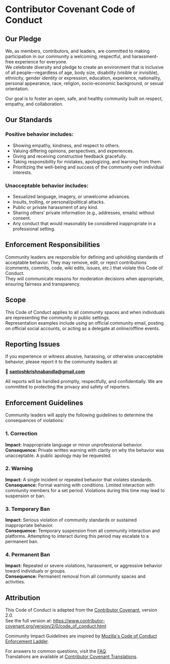 # Contributor Covenant Code of Conduct  

## Our Pledge  

We, as members, contributors, and leaders, are committed to making participation in our community a welcoming, respectful, and harassment-free experience for everyone.  
We celebrate diversity and pledge to create an environment that is inclusive of all people—regardless of age, body size, disability (visible or invisible), ethnicity, gender identity or expression, education, experience, nationality, personal appearance, race, religion, socio-economic background, or sexual orientation.  

Our goal is to foster an open, safe, and healthy community built on respect, empathy, and collaboration.  

## Our Standards  

### Positive behavior includes:  
- Showing empathy, kindness, and respect to others.  
- Valuing differing opinions, perspectives, and experiences.  
- Giving and receiving constructive feedback gracefully.  
- Taking responsibility for mistakes, apologizing, and learning from them.  
- Prioritizing the well-being and success of the community over individual interests.  

### Unacceptable behavior includes:  
- Sexualized language, imagery, or unwelcome advances.  
- Insults, trolling, or personal/political attacks.  
- Public or private harassment of any kind.  
- Sharing others’ private information (e.g., addresses, emails) without consent.  
- Any conduct that would reasonably be considered inappropriate in a professional setting.  

## Enforcement Responsibilities  

Community leaders are responsible for defining and upholding standards of acceptable behavior. They may remove, edit, or reject contributions (comments, commits, code, wiki edits, issues, etc.) that violate this Code of Conduct.  
They will communicate reasons for moderation decisions when appropriate, ensuring fairness and transparency.  

## Scope  

This Code of Conduct applies to all community spaces and when individuals are representing the community in public settings.  
Representation examples include using an official community email, posting on official social accounts, or acting as a delegate at online/offline events.  

## Reporting Issues  

If you experience or witness abusive, harassing, or otherwise unacceptable behavior, please report it to the community leaders at:  

📧 **santoshkrishnabandla@gmail.com**  

All reports will be handled promptly, respectfully, and confidentially. We are committed to protecting the privacy and safety of reporters.  

## Enforcement Guidelines  

Community leaders will apply the following guidelines to determine the consequences of violations:  

### 1. Correction  
**Impact:** Inappropriate language or minor unprofessional behavior.  
**Consequence:** Private written warning with clarity on why the behavior was unacceptable. A public apology may be requested.  

### 2. Warning  
**Impact:** A single incident or repeated behavior that violates standards.  
**Consequence:** Formal warning with conditions. Limited interaction with community members for a set period. Violations during this time may lead to suspension or ban.  

### 3. Temporary Ban  
**Impact:** Serious violation of community standards or sustained inappropriate behavior.  
**Consequence:** Temporary suspension from all community interaction and platforms. Attempting to interact during this period may escalate to a permanent ban.  

### 4. Permanent Ban  
**Impact:** Repeated or severe violations, harassment, or aggressive behavior toward individuals or groups.  
**Consequence:** Permanent removal from all community spaces and activities.  

## Attribution  

This Code of Conduct is adapted from the [Contributor Covenant][homepage], version 2.0.  
See the full version at: https://www.contributor-covenant.org/version/2/0/code_of_conduct.html  

Community Impact Guidelines are inspired by [Mozilla's Code of Conduct Enforcement Ladder](https://github.com/mozilla/diversity).  

[homepage]: https://www.contributor-covenant.org  

For answers to common questions, visit the [FAQ](https://www.contributor-covenant.org/faq).  
Translations are available at [Contributor Covenant Translations](https://www.contributor-covenant.org/translations).  

